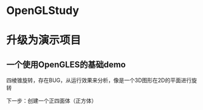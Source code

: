 # OpenGLStudy
# 升级为演示项目

## 一个使用OpenGLES的基础demo

四棱锥旋转，存在BUG，从运行效果来分析，像是一个3D图形在2D的平面进行旋转

下一步：创建一个正四面体（正方体）